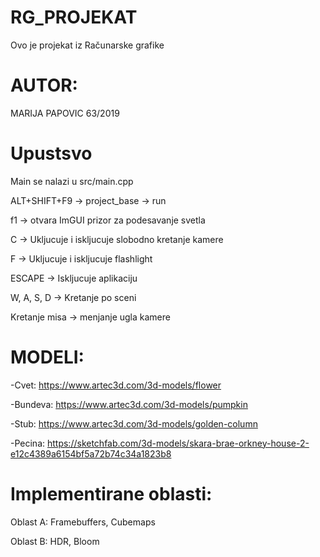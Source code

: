 
# RG_PROJEKAT
Ovo je projekat iz Računarske grafike

# AUTOR: 
MARIJA PAPOVIC 63/2019

# Upustsvo 

Main se nalazi u src/main.cpp

ALT+SHIFT+F9 -> project_base -> run

f1 -> otvara ImGUI prizor za podesavanje svetla

C -> Ukljucuje i iskljucuje slobodno kretanje kamere

F -> Ukljucuje i iskljucuje flashlight

ESCAPE -> Iskljucuje aplikaciju

W, A, S, D -> Kretanje po sceni

Kretanje misa -> menjanje ugla kamere

# MODELI:

-Cvet:
https://www.artec3d.com/3d-models/flower

-Bundeva:
https://www.artec3d.com/3d-models/pumpkin

-Stub:
https://www.artec3d.com/3d-models/golden-column

-Pecina:
https://sketchfab.com/3d-models/skara-brae-orkney-house-2-e12c4389a6154bf5a72b74c34a1823b8

# Implementirane oblasti:

Oblast A: Framebuffers, Cubemaps

Oblast B: HDR, Bloom



